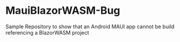 # MauiBlazorWASM-Bug
Sample Repository to show that an Android MAUI app cannot be build referencing a BlazorWASM project

